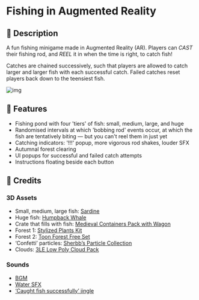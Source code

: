 # Fishing in Augmented Reality

## 🎣 Description

A fun fishing minigame made in Augmented Reality (AR). Players can *CAST* their fishing rod, and *REEL* it in when the time is right, to catch fish!

Catches are chained successively, such that players are allowed to catch larger and larger fish with each successful catch. Failed catches reset players back down to the teensiest fish.

![img](https://i.imgur.com/RCXT9BA.png)

## 🎣 Features

- Fishing pond with four 'tiers' of fish: small, medium, large, and huge
- Randomised intervals at which 'bobbing rod' events occur, at which the fish are tentatively biting — but you can't reel them in just yet
- Catching indicators: '!!!' popup, more vigorous rod shakes, louder SFX
- Autumnal forest clearing
- UI popups for successful and failed catch attempts
- Instructions floating beside each button

## 🎣 Credits

### 3D Assets

- Small, medium, large fish: [Sardine](https://assetstore.unity.com/packages/3d/characters/animals/fish/sardine-37963)
- Huge fish: [Humpback Whale](https://assetstore.unity.com/packages/3d/characters/animals/fish/humpback-whale-3547)
- Crate that fills with fish: [Medieval Containers Pack with Wagon](https://assetstore.unity.com/packages/3d/environments/medieval-containers-pack-with-wagon-66260)
- Forest 1: [Stylized Plants Kit](https://assetstore.unity.com/packages/3d/environments/stylized-plants-kit-188109)
- Forest 2: [Toon Forest Free Set](https://assetstore.unity.com/packages/3d/vegetation/toon-forest-free-set-66124)
- ‘Confetti’ particles: [Sherbb’s Particle Collection](https://assetstore.unity.com/packages/vfx/particles/sherbb-s-particle-collection-170798)
- Clouds: [3LE Low Poly Cloud Pack](https://assetstore.unity.com/packages/3d/3le-low-poly-cloud-pack-65911)

### Sounds

- [BGM](https://www.youtube.com/watch?v=md6oqq327iw&ab_channel=GamingMusik)
- [Water SFX](https://www.fesliyanstudios.com/royalty-free-sound-effects-download/water-drops-and-bloops-17)
- [‘Caught fish successfully’ jingle](https://noproblo.dayjo.org/ZeldaSounds/TP_Rips/index.html)
